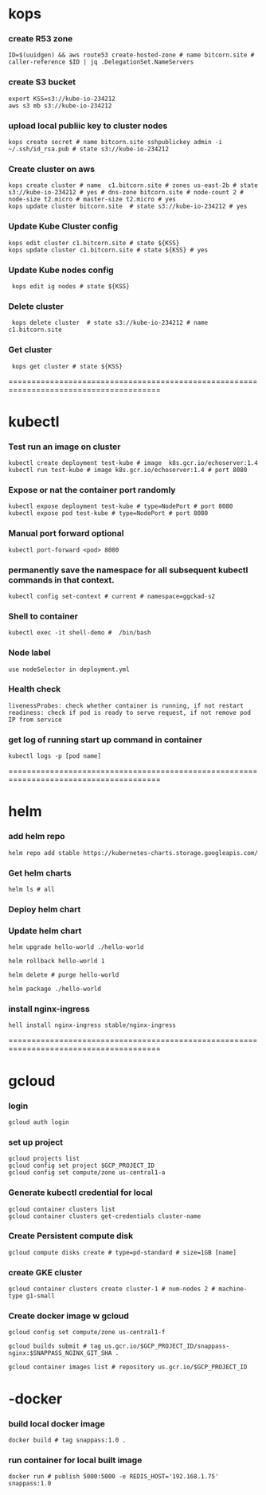 #  kops
### create R53 zone
    ID=$(uuidgen) && aws route53 create-hosted-zone # name bitcorn.site # caller-reference $ID | jq .DelegationSet.NameServers

### create S3 bucket
    export KSS=s3://kube-io-234212
    aws s3 mb s3://kube-io-234212

### upload local publiic key to cluster nodes
    kops create secret # name bitcorn.site sshpublickey admin -i ~/.ssh/id_rsa.pub # state s3://kube-io-234212

### Create cluster on aws
    kops create cluster # name  c1.bitcorn.site # zones us-east-2b # state s3://kube-io-234212 # yes # dns-zone bitcorn.site # node-count 2 # node-size t2.micro # master-size t2.micro # yes 
    kops update cluster bitcorn.site  # state s3://kube-io-234212 # yes

### Update Kube Cluster config
    kops edit cluster c1.bitcorn.site # state ${KSS}
    kops update cluster c1.bitcorn.site # state ${KSS} # yes

### Update Kube nodes config
     kops edit ig nodes # state ${KSS}

### Delete cluster
     kops delete cluster  # state s3://kube-io-234212 # name  c1.bitcorn.site

### Get cluster
     kops get cluster # state ${KSS}

=======================================================================================

# kubectl
### Test run an image on cluster
    kubectl create deployment test-kube # image  k8s.gcr.io/echoserver:1.4
    kubectl run test-kube # image k8s.gcr.io/echoserver:1.4 # port 8080  

### Expose or nat the container port randomly
    kubectl expose deployment test-kube # type=NodePort # port 8080
    kubectl expose pod test-kube # type=NodePort # port 8080
### Manual port forward optional
    kubectl port-forward <pod> 8080
    
### permanently save the namespace for all subsequent kubectl commands in that context.
    kubectl config set-context # current # namespace=ggckad-s2

### Shell to container
    kubectl exec -it shell-demo #  /bin/bash

### Node label
    use nodeSelector in deployment.yml

### Health check
    livenessProbes: check whether container is running, if not restart
    readiness: check if pod is ready to serve request, if not remove pod IP from service

### get log of running start up command in container
    kubectl logs -p [pod name]

=======================================================================================

# helm

### add helm repo
    helm repo add stable https://kubernetes-charts.storage.googleapis.com/

### Get helm charts
    helm ls # all

### Deploy helm chart

### Update helm chart
    helm upgrade hello-world ./hello-world

    helm rollback hello-world 1

    helm delete # purge hello-world

    helm package ./hello-world

### install nginx-ingress
    hell install nginx-ingress stable/nginx-ingress
=======================================================================================

# gcloud 

### login
    gcloud auth login

### set up project
    gcloud projects list
    gcloud config set project $GCP_PROJECT_ID
    gcloud config set compute/zone us-central1-a

### Generate kubectl credential for local 
    gcloud container clusters list
    gcloud container clusters get-credentials cluster-name

### Create Persistent compute disk
    gcloud compute disks create # type=pd-standard # size=1GB [name]

### create GKE cluster
    gcloud container clusters create cluster-1 # num-nodes 2 # machine-type g1-small

### Create docker image w gcloud
    gcloud config set compute/zone us-central1-f

    gcloud builds submit # tag us.gcr.io/$GCP_PROJECT_ID/snappass-nginx:$SNAPPASS_NGINX_GIT_SHA .

    gcloud container images list # repository us.gcr.io/$GCP_PROJECT_ID



# -docker

### build local docker image
    docker build # tag snappass:1.0 .

### run container for local built image
    docker run # publish 5000:5000 -e REDIS_HOST='192.168.1.75' snappass:1.0